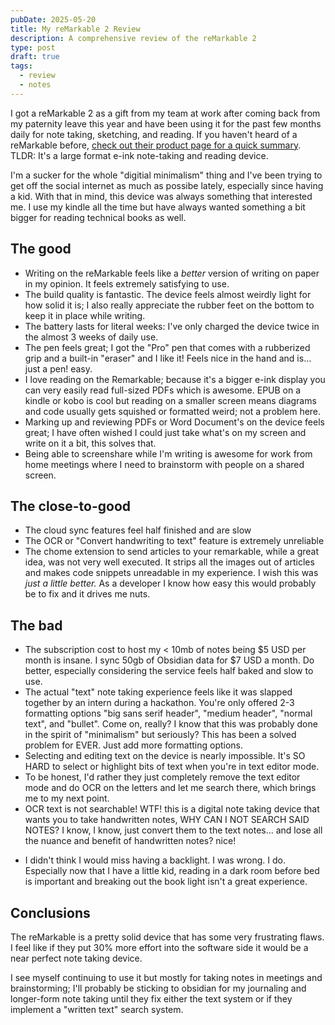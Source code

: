 ```yaml
---
pubDate: 2025-05-20
title: My reMarkable 2 Review
description: A comprehensive review of the reMarkable 2
type: post
draft: true
tags:
  - review
  - notes
---
```

I got a reMarkable 2 as a gift from my team at work after coming back from my paternity leave this year and have been using it for the past few months daily for note taking, sketching, and reading. If you haven't heard of a reMarkable before, [check out their product page for a quick summary](https://remarkable.com/store/remarkable-2). TLDR: It's a large format e-ink note-taking and reading device.  &#x20;

I'm a sucker for the whole "digitial minimalism" thing and I've been trying to get off the social internet as much as possibe lately, especially since having a kid. With that in mind, this device was always something that interested me. I use my kindle all the time but have always wanted something a bit bigger for reading technical books as well.&#x20;

## The good

* Writing on the reMarkable feels like a *better* version of writing on paper in my opinion. It feels extremely satisfying to use.&#x20;
* The build quality is fantastic. The device feels almost weirdly light for how solid it is; I also really appreciate the rubber feet on the bottom to keep it in place while writing. &#x20;
* The battery lasts for literal weeks: I've only charged the device twice in the almost 3 weeks of daily use.&#x20;
* The pen feels great; I got the "Pro" pen that comes with a rubberized grip and a built-in "eraser" and I like it! Feels nice in the hand and is… just a pen! easy.&#x20;
* I love reading on the Remarkable; because it's a bigger e-ink display you can very easily read full-sized PDFs which is awesome. EPUB on a kindle or kobo is cool but reading on a smaller screen means diagrams and code usually gets squished or formatted weird; not a problem here.
* Marking up and reviewing PDFs or Word Document's on the device feels great; I have often wished I could just take what's on my screen and write on it a bit, this solves that.&#x20;
* Being able to screenshare while I'm writing is awesome for work from home meetings where I need to brainstorm with people on a shared screen.&#x20;

## The close-to-good

* The cloud sync features feel half finished and are slow&#x20;
* The OCR or "Convert handwriting to text" feature is extremely unreliable
* The chome extension to send articles to your remarkable, while a great idea, was not very well executed. It strips all the images out of articles and makes code snippets unreadable in my experience. I wish this was *just a little better.* As a developer I know how easy this would probably be to fix and it drives me nuts.

## The bad

* The subscription cost to host my \< 10mb of notes being $5 USD per month is insane. I sync 50gb of Obsidian data for $7 USD a month. Do better, especially considering the service feels half baked and slow to use.
* The actual "text" note taking experience feels like it was slapped together by an intern during a hackathon. You're only offered 2-3 formatting options "big sans serif header", "medium header", "normal text", and "bullet". Come on, really? I know that this was probably done in the spirit of "minimalism" but seriously? This has been a solved problem for EVER. Just add more formatting options.
* Selecting and editing text on the device is nearly impossible. It's SO HARD to select or highlight bits of text when you're in text editor mode.
* To be honest, I'd rather they just completely remove the text editor mode and do OCR on the letters and let me search there, which brings me to my next point.
* OCR text is not searchable! WTF! this is a digital note taking device that wants you to take handwritten notes, WHY CAN I NOT SEARCH SAID NOTES? I know, I know, just convert them to the text notes… and lose all the nuance and benefit of handwritten notes? nice!

- I didn't think I would miss having a backlight. I was wrong. I do. Especially now that I have a little kid, reading in a dark room before bed is important and breaking out the book light isn't a great experience.

## Conclusions&#x20;

The reMarkable is a pretty solid device that has some very frustrating flaws. I feel like if they put 30% more effort into the software side it would be a near perfect note taking device.&#x20;

I see myself continuing to use it but mostly for taking notes in meetings and brainstorming; I'll probably be sticking to obsidian for my journaling and longer-form note taking until they fix either the text system or if they implement a "written text" search system. &#x20;
